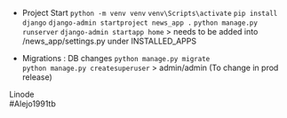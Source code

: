 - Project Start
    ```python -m venv venv```
    ```venv\Scripts\activate```
    ```pip install django```
    ```django-admin startproject news_app .```
    ```python manage.py runserver```
    ```django-admin startapp home``` > needs to be added into /news_app/settings.py under INSTALLED_APPS


- Migrations : DB changes 
    ```python manage.py migrate```  
    ```python manage.py createsuperuser```  > admin/admin (To change in prod release)


Linode     
#Alejo1991tb